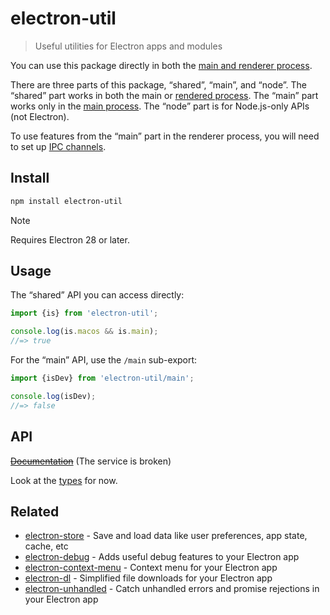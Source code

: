 # electron-util

> Useful utilities for Electron apps and modules

You can use this package directly in both the [main and renderer process](https://www.electronjs.org/docs/latest/tutorial/quick-start/#main-process).

There are three parts of this package, “shared”, “main”, and “node”. The “shared” part works in both the main or [rendered process](https://www.electronjs.org/docs/latest/tutorial/process-model#the-renderer-process). The “main” part works only in the [main process](https://www.electronjs.org/docs/latest/tutorial/quick-start/#run-the-main-process). The “node” part is for Node.js-only APIs (not Electron).

To use features from the “main” part in the renderer process, you will need to set up [IPC channels](https://www.electronjs.org/docs/latest/tutorial/ipc).

## Install

```sh
npm install electron-util
```

> [!NOTE]
> Requires Electron 28 or later.

## Usage

The “shared” API you can access directly:

```ts
import {is} from 'electron-util';

console.log(is.macos && is.main);
//=> true
```

For the “main” API, use the `/main` sub-export:

```ts
import {isDev} from 'electron-util/main';

console.log(isDev);
//=> false
```

## API

~~[Documentation](https://tsdocs.dev/docs/electron-util)~~ (The service is broken)

Look at the [types](source) for now.

## Related

- [electron-store](https://github.com/sindresorhus/electron-store) - Save and load data like user preferences, app state, cache, etc
- [electron-debug](https://github.com/sindresorhus/electron-debug) - Adds useful debug features to your Electron app
- [electron-context-menu](https://github.com/sindresorhus/electron-context-menu) - Context menu for your Electron app
- [electron-dl](https://github.com/sindresorhus/electron-dl) - Simplified file downloads for your Electron app
- [electron-unhandled](https://github.com/sindresorhus/electron-unhandled) - Catch unhandled errors and promise rejections in your Electron app
